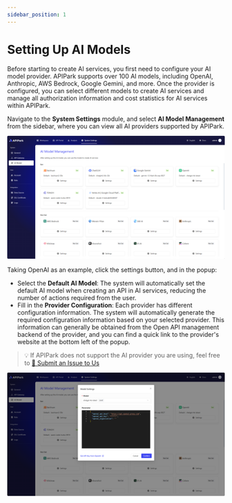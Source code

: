 ```yaml
---
sidebar_position: 1
---
```

# Setting Up AI Models

Before starting to create AI services, you first need to configure your AI model provider. APIPark supports over 100 AI models, including OpenAI, Anthropic, AWS Bedrock, Google Gemini, and more. Once the provider is configured, you can select different models to create AI services and manage all authorization information and cost statistics for AI services within APIPark.

Navigate to the **System Settings** module, and select **AI Model Management** from the sidebar, where you can view all AI providers supported by APIPark.

![](images/2024-10-26-14-37-38.png)

Taking OpenAI as an example, click the settings button, and in the popup:

- Select the **Default AI Model**: The system will automatically set the default AI model when creating an API in AI services, reducing the number of actions required from the user.
- Fill in the **Provider Configuration**: Each provider has different configuration information. The system will automatically generate the required configuration information based on your selected provider. This information can generally be obtained from the Open API management backend of the provider, and you can find a quick link to the provider's website at the bottom left of the popup.

> 💡 If APIPark does not support the AI provider you are using, feel free to [🔗 Submit an Issue to Us](https://github.com/APIParkLab/APIPark/issues/new)

![](images/2024-10-26-15-10-43.png)